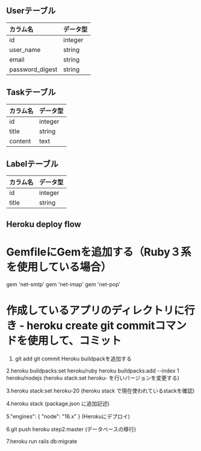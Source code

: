 ## Userテーブル
| カラム名           | データ型   |
|:------------------|:----------|
| id                | integer   |
| user_name         | string    |
| email             | string    |
| password_digest   | string    |

## Taskテーブル
| カラム名           | データ型   |
|:------------------|:----------|
| id                | integer   |
| title             | string    |
| content           | text      |

## Labelテーブル
| カラム名           | データ型   |
|:------------------|:----------|
| id                | integer   |
| title             | string    |


## Heroku deploy flow

# GemfileにGemを追加する（Ruby３系を使用している場合）
gem 'net-smtp'
gem 'net-imap'
gem 'net-pop'

# 作成しているアプリのディレクトリに行き - heroku create git commitコマンドを使用して、コミット
1. git add
   git commit
   Heroku buildpackを追加する

2.heroku buildpacks:set heroku/ruby
  heroku buildpacks:add --index 1 heroku/nodejs
  (heroku stack:set heroku- を行いバージョンを変更する)

3.heroku stack:set heroku-20
  (heroku stack で現在使われているstackを確認)

4.heroku stack
  (package.json に追加記述)

5."engines": { "node": "16.x" }
  (Herokuにデプロイ)

6.git push heroku step2:master
  (データベースの移行)

7.heroku run rails db:migrate
